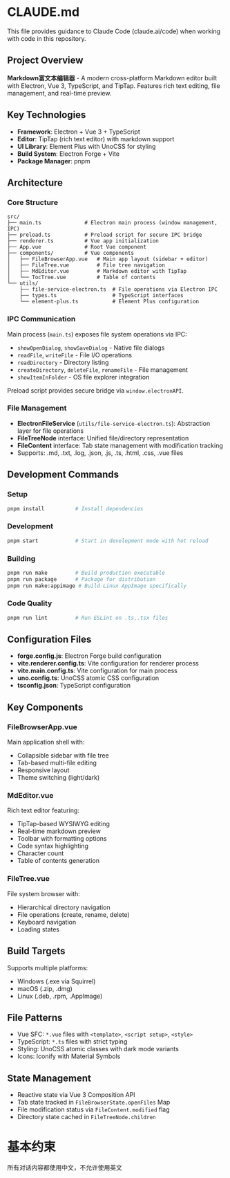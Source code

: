 # CLAUDE.md

This file provides guidance to Claude Code (claude.ai/code) when working with code in this repository.

## Project Overview

**Markdown富文本编辑器** - A modern cross-platform Markdown editor built with Electron, Vue 3, TypeScript, and TipTap. Features rich text editing, file management, and real-time preview.

## Key Technologies

- **Framework**: Electron + Vue 3 + TypeScript
- **Editor**: TipTap (rich text editor) with markdown support
- **UI Library**: Element Plus with UnoCSS for styling
- **Build System**: Electron Forge + Vite
- **Package Manager**: pnpm

## Architecture

### Core Structure

```
src/
├── main.ts              # Electron main process (window management, IPC)
├── preload.ts           # Preload script for secure IPC bridge
├── renderer.ts          # Vue app initialization
├── App.vue              # Root Vue component
├── components/          # Vue components
│   ├── FileBrowserApp.vue   # Main app layout (sidebar + editor)
│   ├── FileTree.vue         # File tree navigation
│   ├── MdEditor.vue         # Markdown editor with TipTap
│   └── TocTree.vue          # Table of contents
└── utils/
    ├── file-service-electron.ts  # File operations via Electron IPC
    ├── types.ts                  # TypeScript interfaces
    └── element-plus.ts           # Element Plus configuration
```

### IPC Communication

Main process (`main.ts`) exposes file system operations via IPC:
- `showOpenDialog`, `showSaveDialog` - Native file dialogs
- `readFile`, `writeFile` - File I/O operations
- `readDirectory` - Directory listing
- `createDirectory`, `deleteFile`, `renameFile` - File management
- `showItemInFolder` - OS file explorer integration

Preload script provides secure bridge via `window.electronAPI`.

### File Management

- **ElectronFileService** (`utils/file-service-electron.ts`): Abstraction layer for file operations
- **FileTreeNode** interface: Unified file/directory representation
- **FileContent** interface: Tab state management with modification tracking
- Supports: .md, .txt, .log, .json, .js, .ts, .html, .css, .vue files

## Development Commands

### Setup
```bash
pnpm install          # Install dependencies
```

### Development
```bash
pnpm start            # Start in development mode with hot reload
```

### Building
```bash
pnpm run make         # Build production executable
pnpm run package      # Package for distribution
pnpm run make:appimage # Build Linux AppImage specifically
```

### Code Quality
```bash
pnpm run lint         # Run ESLint on .ts,.tsx files
```

## Configuration Files

- **forge.config.js**: Electron Forge build configuration
- **vite.renderer.config.ts**: Vite configuration for renderer process
- **vite.main.config.ts**: Vite configuration for main process
- **uno.config.ts**: UnoCSS atomic CSS configuration
- **tsconfig.json**: TypeScript configuration

## Key Components

### FileBrowserApp.vue
Main application shell with:
- Collapsible sidebar with file tree
- Tab-based multi-file editing
- Responsive layout
- Theme switching (light/dark)

### MdEditor.vue
Rich text editor featuring:
- TipTap-based WYSIWYG editing
- Real-time markdown preview
- Toolbar with formatting options
- Code syntax highlighting
- Character count
- Table of contents generation

### FileTree.vue
File system browser with:
- Hierarchical directory navigation
- File operations (create, rename, delete)
- Keyboard navigation
- Loading states

## Build Targets

Supports multiple platforms:
- Windows (.exe via Squirrel)
- macOS (.zip, .dmg)
- Linux (.deb, .rpm, .AppImage)

## File Patterns

- Vue SFC: `*.vue` files with `<template>`, `<script setup>`, `<style>`
- TypeScript: `*.ts` files with strict typing
- Styling: UnoCSS atomic classes with dark mode variants
- Icons: Iconify with Material Symbols

## State Management

- Reactive state via Vue 3 Composition API
- Tab state tracked in `FileBrowserState.openFiles` Map
- File modification status via `FileContent.modified` flag
- Directory state cached in `FileTreeNode.children`


# 基本约束
所有对话内容都使用中文，不允许使用英文